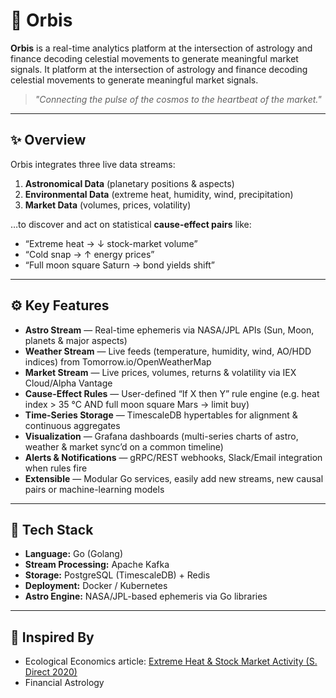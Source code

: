 # 🌌 Orbis
**Orbis** is a real-time analytics platform at the intersection of astrology and finance decoding celestial movements to generate meaningful market signals.
It platform at the intersection of astrology and finance decoding celestial movements to generate meaningful market signals.

> *"Connecting the pulse of the cosmos to the heartbeat of the market."*

---

## ✨ Overview

Orbis integrates three live data streams:

1. **Astronomical Data** (planetary positions & aspects)
2. **Environmental Data** (extreme heat, humidity, wind, precipitation)
3. **Market Data** (volumes, prices, volatility)

…to discover and act on statistical **cause-effect pairs** like:

- “Extreme heat → ↓ stock-market volume”
- “Cold snap → ↑ energy prices”
- “Full moon square Saturn → bond yields shift”

---

## ⚙️ Key Features

-  **Astro Stream** — Real-time ephemeris via NASA/JPL APIs (Sun, Moon, planets & major aspects)
-  **Weather Stream** — Live feeds (temperature, humidity, wind, AO/HDD indices) from Tomorrow.io/OpenWeatherMap
-  **Market Stream** — Live prices, volumes, returns & volatility via IEX Cloud/Alpha Vantage
-  **Cause-Effect Rules** — User-defined “If X then Y” rule engine (e.g. heat index > 35 °C AND full moon square Mars → limit buy)
-  **Time-Series Storage** — TimescaleDB hypertables for alignment & continuous aggregates
-  **Visualization** — Grafana dashboards (multi-series charts of astro, weather & market sync’d on a common timeline)
-  **Alerts & Notifications** — gRPC/REST webhooks, Slack/Email integration when rules fire
-  **Extensible** — Modular Go services, easily add new streams, new causal pairs or machine-learning models

---

## 🧩 Tech Stack

- **Language:** Go (Golang)
- **Stream Processing:** Apache Kafka
- **Storage:** PostgreSQL (TimescaleDB) + Redis
- **Deployment:** Docker / Kubernetes
- **Astro Engine:** NASA/JPL-based ephemeris via Go libraries

---

## 🔮 Inspired By
- Ecological Economics article: [Extreme Heat & Stock Market Activity (S. Direct 2020)](https://www.sciencedirect.com/science/article/abs/pii/S092180092030015X)
- Financial Astrology 



